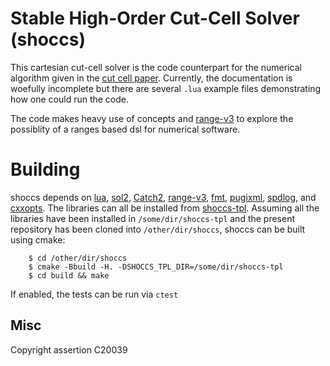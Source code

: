 # Stable High-Order Cut-Cell Solver (shoccs)

This cartesian cut-cell solver is the code counterpart for the
numerical algorithm given in the [cut cell
paper](https://doi.org/10.1016/j.jcp.2020.109794).  Currently, the
documentation is woefully incomplete but there are several `.lua`
example files demonstrating how one could run the code.

The code makes heavy use of concepts and
[range-v3](https://github.com/ericniebler/range-v3) to explore the
possiblity of a ranges based dsl for numerical software.

# Building
shoccs depends on [lua](https://www.lua.org),
[sol2](https://github.com/ThePhD/sol2),
[Catch2](https://github.com/catchorg/Catch2),
[range-v3](https://github.com/ericniebler/range-v3),
[fmt](https://github.com/fmtlib/fmt), [pugixml](https://pugixml.org/),
[spdlog](https://github.com/gabime/spdlog), and
[cxxopts](https://github.com/jarro2783/cxxopts).  The libraries can
all be installed from
[shoccs-tpl](https://github.com/pbrady/shoccs-tpl).  Assuming all the
libraries have been installed in `/some/dir/shoccs-tpl` and the
present repository has been cloned into `/other/dir/shoccs`, shoccs can be built using cmake:

```shell
    $ cd /other/dir/shoccs
    $ cmake -Bbuild -H. -DSHOCCS_TPL_DIR=/some/dir/shoccs-tpl
    $ cd build && make
```
If enabled, the tests can be run via `ctest`


## Misc
Copyright assertion C20039
